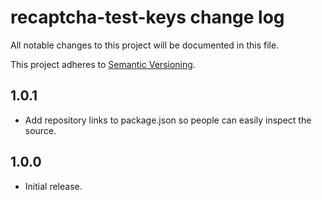 # recaptcha-test-keys change log

All notable changes to this project will be documented in this file.

This project adheres to [Semantic Versioning](http://semver.org/).

## 1.0.1
* Add repository links to package.json so people can easily inspect the source.

## 1.0.0
* Initial release.
